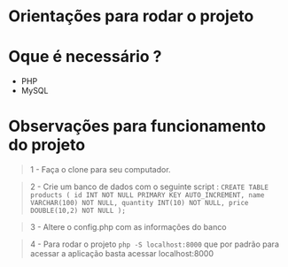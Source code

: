 # Orientações para rodar o projeto


# Oque é necessário ?
- PHP
- MySQL

# Observações para funcionamento do projeto
> 1 - Faça o clone para seu computador.

> 2 - Crie um banco de dados com o seguinte script : `CREATE TABLE products (
                                                          id INT NOT NULL PRIMARY KEY AUTO_INCREMENT,
                                                          name VARCHAR(100) NOT NULL,
                                                          quantity INT(10) NOT NULL,
                                                          price DOUBLE(10,2) NOT NULL
                                                      );`

> 3 - Altere o config.php com as informações do banco

> 4 - Para rodar o projeto `php -S localhost:8000` que por padrão para acessar a aplicação basta acessar localhost:8000